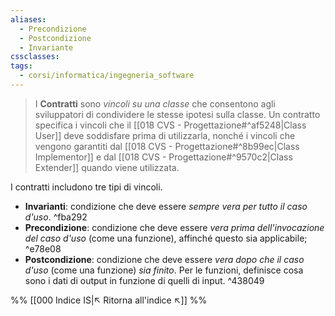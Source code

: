 ```yaml
---
aliases:
  - Precondizione
  - Postcondizione
  - Invariante
cssclasses:
tags:
  - corsi/informatica/ingegneria_software
---
```

>I **Contratti** sono *vincoli su una classe* che consentono agli sviluppatori di condividere le stesse ipotesi sulla classe. Un contratto specifica i vincoli che il [[018 CVS - Progettazione#^af5248|Class User]] deve soddisfare prima di utilizzarla, nonché i vincoli che vengono garantiti dal [[018 CVS - Progettazione#^8b99ec|Class Implementor]] e dal [[018 CVS - Progettazione#^9570c2|Class Extender]] quando viene utilizzata. 

I contratti includono tre tipi di vincoli.

- **Invarianti**: condizione che deve essere *sempre vera per tutto il caso d'uso*.
 ^fba292
- **Precondizione**: condizione che deve essere *vera prima dell'invocazione del caso d'uso* (come una funzione), affinché questo sia applicabile;
 ^e78e08
- **Postcondizione**: condizione che deve essere *vera dopo che il caso d'uso* (come una funzione) *sia finito*. Per le funzioni, definisce cosa sono i dati di output in funzione di quelli di input. ^438049


%%
[[000 Indice IS|↖ Ritorna all'indice ↖]]
%%